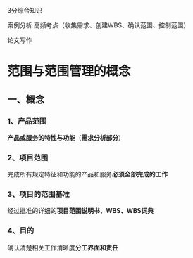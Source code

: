 3分综合知识

案例分析 高频考点（收集需求、创建WBS、确认范围、控制范围）

论文写作

# 范围与范围管理的概念

## 一、概念

### 1、产品范围

**产品或服务的特性与功能**（**需求分析部分**）

### 2、项目范围

完成所有规定特征和功能的产品和服务**必须全部完成的工作**

### 3、项目的范围基准

经过批准的详细的**项目范围说明书、WBS、WBS词典**

### 4、目的

确认清楚相关工作清晰度**分工界面和责任**





















































